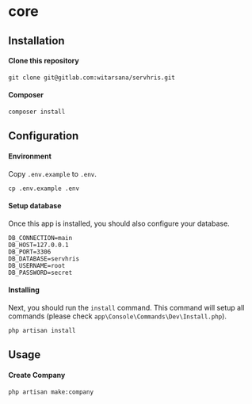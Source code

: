 # core
 
 ## Installation
 
 #### Clone this repository

```cli
git clone git@gitlab.com:witarsana/servhris.git
```

#### Composer

```cli
composer install 	
```

## Configuration

#### Environment

Copy `.env.example` to `.env`.

```cli
cp .env.example .env
```

#### Setup database

Once this app is installed, you should also configure your database.

```
DB_CONNECTION=main
DB_HOST=127.0.0.1
DB_PORT=3306
DB_DATABASE=servhris
DB_USERNAME=root
DB_PASSWORD=secret
```


#### Installing

Next, you should run the `install` command. This command will setup all commands (please check `app\Console\Commands\Dev\Install.php`).

```cli
php artisan install
```


## Usage

#### Create Company

```cli
php artisan make:company
```
